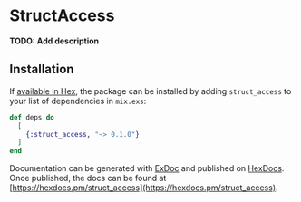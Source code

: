 # StructAccess

**TODO: Add description**

## Installation

If [available in Hex](https://hex.pm/docs/publish), the package can be installed
by adding `struct_access` to your list of dependencies in `mix.exs`:

```elixir
def deps do
  [
    {:struct_access, "~> 0.1.0"}
  ]
end
```

Documentation can be generated with [ExDoc](https://github.com/elixir-lang/ex_doc)
and published on [HexDocs](https://hexdocs.pm). Once published, the docs can
be found at [https://hexdocs.pm/struct_access](https://hexdocs.pm/struct_access).

